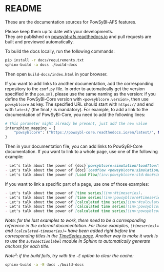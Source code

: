 # README

These are the documentation sources for PowSyBl-AFS features.

Please keep them up to date with your developments.  
They are published on [powsybl-afs.readthedocs.io](http://powsybl-afs.readthedocs.io/) and pull requests are built and previewed automatically.

To build the docs locally, run the following commands:
~~~bash
pip install -r docs/requirements.txt
sphinx-build -a docs ./build-docs
~~~
Then open `build-docs/index.html` in your browser.

If you want to add links to another documentation, add the corresponding repository to the `conf.py` file.
In order to automatically get the version specified in the `pom.xml`, please use the same naming as the version: if you define the
PowSyBl-Core version with `<powsyblcore.version>`, then use `powsyblcore` as key.
The specified URL should start with `https://` and end with `latest/` (the final `/` is mandatory).
For example, to add a link to the documentation of PowSyBl-Core, you need to add the following lines:
~~~python
# This parameter might already be present, just add the new value
intersphinx_mapping = {
    "powsyblcore": ("https://powsybl-core.readthedocs.io/en/latest/", None),
}
~~~

Then in your documentation file, you can add links to PowSyBl-Core documentation. If you want to link to a whole page,
use one of the following example:
~~~Markdown
- Let's talk about the power of {doc}`powsyblcore:simulation/loadflow/loadflow`. 
- Let's talk about the power of {doc}`loadflow <powsyblcore:simulation/loadflow/loadflow>`.
- Let's talk about the power of [Load Flow](inv:powsyblcore:std:doc#simulation/loadflow/loadflow).
~~~

If you want to link a specific part of a page, use one of those examples:
~~~Markdown
- Let's talk about the power of [time series](inv:#timeseries).
- Let's talk about the power of [time series](inv:powsyblcore#timeseries).
- Let's talk about the power of [calculated time series](inv:#calculated-timeseries).
- Let's talk about the power of [calculated time series](inv:powsyblcore:std:label:#calculated-timeseries).
- Let's talk about the power of [calculated time series](inv:powsyblcore:*:*:#calculated-timeseries).
~~~
*Note: for the last examples to work, there need to be a corresponding reference in the external documentation.
For those examples, `(timeseries)=` and `(calculated-timeseries)=` have been added right before the corresponding titles
in the [TimeSeries page](inv:powsyblcore:std:doc#data/timeseries). Another way to make it work is to use the `autosectionlabel` module in Sphinx to
automatically generate anchors for each title.*

*Note²: if the build fails, try with the `-E` option to clear the cache:*
~~~bash
sphinx-build -a -E docs ./build-docs
~~~
